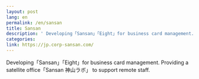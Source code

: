```yaml
---
layout: post
lang: en
permalink: /en/sansan
title: Sansan
description: ' Developing「Sansan」「Eight」for business card management. Providing a satellite office「Sansan 神山ラボ」 to support remote staff. '
categories: 
link: https://jp.corp-sansan.com/
---
```


<p>Developing「Sansan」「Eight」for business card management. Providing a satellite office「Sansan 神山ラボ」 to support remote staff.</p>
